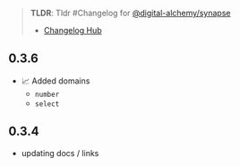 > **TLDR**: Tldr #Changelog for [@digital-alchemy/synapse](/synapse)
> -  [Changelog Hub](/changelog)

## 0.3.6
- 📈  Added domains
	- `number`
	- `select`

## 0.3.4
- updating docs / links
